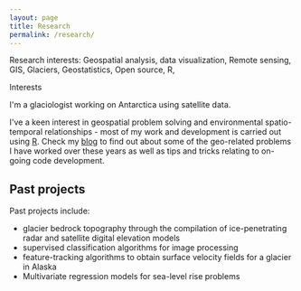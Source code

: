 ```yaml
---
layout: page
title: Research
permalink: /research/
---
```



Research interests: Geospatial analysis, data visualization, Remote sensing, GIS, Glaciers, Geostatistics, Open source, R, 

Interests

I'm a glaciologist working on Antarctica using satellite data. 

I've a keen interest in geospatial problem solving and environmental spatio-temporal relationships - most of my work and development is carried out using [R](https://www.r-project.org/).
Check my [blog](http://albamesp.github.io/) to find out about some of the geo-related problems I have worked over these years as well as tips and tricks relating to on-going code development.

## Past projects

Past projects include:

- glacier bedrock topography through the compilation of ice-penetrating radar and satellite digital elevation models
- supervised classification algorithms for image processing
- feature-tracking algorithms to obtain surface velocity fields for a glacier in Alaska
- Multivariate regression models for sea-level rise problems
 
